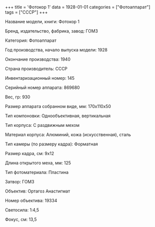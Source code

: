 +++
title = 'Фотокор 1'
data = 1928-01-01
categories = ["Фотоаппарат"]
tags = ["СССР"]
+++

Название модели, книги: Фотокор 1

Бренд, издательство, фабрика, завод: ГОМЗ

Категория: Фотоаппарат

Год производства, начало выпуска модели: 1928

Окончание производства: 1940

Страна производитель: СССР

Инвентаризационный номер: 145

Серийный номер аппарата: 869680

Вес, гр: 930

Размер аппарата  собранном виде, мм: 170х110х50

Тип компоновки: Однообъективная, вертикальная

Тип корпуса: С раздвижным мехом

Материал корпуса: Алюминий, кожа (искусственная), сталь

Тип камеры (по размеру кадра): Форматная

Размер кадра, см: 9х12

Длина открытого меха, мм: 125

Тип фотоматериала: Пластина

Затвор: ГОМЗ

Объектив: Ортагоз Анастигмат

Номер объектива: 19334

Светосила: 1:4,5

Фокус, см: 13,5


